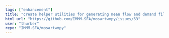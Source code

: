 ```yaml
---
tags: ["enhancement"]
title: "create helper utilities for generating mean flow and demand files from previous runs"
html_url: "https://github.com/IMMM-SFA/mosartwmpy/issues/63"
user: "thurber"
repo: "IMMM-SFA/mosartwmpy"
---
```



